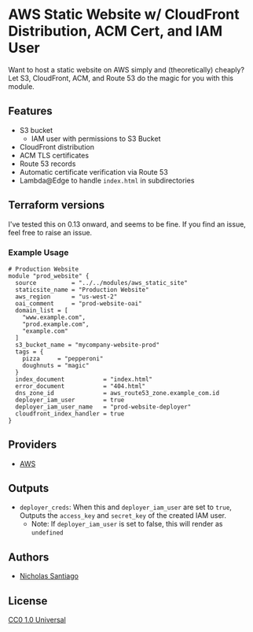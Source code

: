 # AWS Static Website w/ CloudFront Distribution, ACM Cert, and IAM User

Want to host a static website on AWS simply and (theoretically) cheaply? Let S3, CloudFront, ACM, and Route 53 do the magic for you with this module.

## Features

- S3 bucket
  - IAM user with permissions to S3 Bucket
- CloudFront distribution
- ACM TLS certificates
- Route 53 records
- Automatic certificate verification via Route 53
- Lambda@Edge to handle `index.html` in subdirectories

## Terraform versions

I've tested this on 0.13 onward, and seems to be fine. If you find an issue, feel free to raise an issue.

### Example Usage

```hcl
# Production Website
module "prod_website" {
  source          = "../../modules/aws_static_site"
  staticsite_name = "Production Website"
  aws_region      = "us-west-2"
  oai_comment     = "prod-website-oai"
  domain_list = [
    "www.example.com",
    "prod.example.com",
    "example.com"
  ]
  s3_bucket_name = "mycompany-website-prod"
  tags = {
    pizza     = "pepperoni"
    doughnuts = "magic"
  }
  index_document           = "index.html"
  error_document           = "404.html"
  dns_zone_id              = aws_route53_zone.example_com.id
  deployer_iam_user        = true
  deployer_iam_user_name   = "prod-website-deployer"
  cloudfront_index_handler = true
}
```

## Providers

- [AWS](https://registry.terraform.io/providers/hashicorp/aws/latest/docs)

## Outputs

- `deployer_creds`: When this and `deployer_iam_user` are set to `true`, Outputs the `access_key` and `secret_key` of the created IAM user.
  - Note: If `deployer_iam_user` is set to false, this will render as `undefined`

## Authors

- [Nicholas Santiago](https://github.com/santiagon610)

## License

[CC0 1.0 Universal](LICENSE)